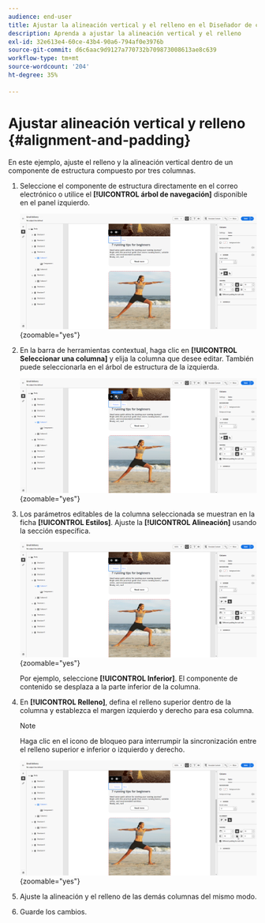 ```yaml
---
audience: end-user
title: Ajustar la alineación vertical y el relleno en el Diseñador de correo electrónico
description: Aprenda a ajustar la alineación vertical y el relleno
exl-id: 32e613e4-60ce-43b4-90a6-794af0e3976b
source-git-commit: d6c6aac9d9127a770732b709873008613ae8c639
workflow-type: tm+mt
source-wordcount: '204'
ht-degree: 35%

---
```


# Ajustar alineación vertical y relleno {#alignment-and-padding}

En este ejemplo, ajuste el relleno y la alineación vertical dentro de un componente de estructura compuesto por tres columnas.

1. Seleccione el componente de estructura directamente en el correo electrónico o utilice el **[!UICONTROL árbol de navegación]** disponible en el panel izquierdo.

   ![Captura de pantalla que muestra la selección de componentes de estructura en el árbol de navegación](assets/alignment_1.png){zoomable="yes"}

1. En la barra de herramientas contextual, haga clic en **[!UICONTROL Seleccionar una columna]** y elija la columna que desee editar. También puede seleccionarla en el árbol de estructura de la izquierda.

   ![Captura de pantalla que muestra la selección de columna de la barra de herramientas contextual](assets/alignment_2.png){zoomable="yes"}

1. Los parámetros editables de la columna seleccionada se muestran en la ficha **[!UICONTROL Estilos]**. Ajuste la **[!UICONTROL Alineación]** usando la sección específica.

   ![Captura de pantalla que muestra las opciones de ajuste de alineación en la pestaña Estilos](assets/alignment_3.png){zoomable="yes"}

   Por ejemplo, seleccione **[!UICONTROL Inferior]**. El componente de contenido se desplaza a la parte inferior de la columna.

1. En **[!UICONTROL Relleno]**, defina el relleno superior dentro de la columna y establezca el margen izquierdo y derecho para esa columna.

   >[!NOTE]
   >
   >Haga clic en el icono de bloqueo para interrumpir la sincronización entre el relleno superior e inferior o izquierdo y derecho.

   ![Captura de pantalla que muestra las opciones de ajuste de relleno](assets/alignment_4.png){zoomable="yes"}

1. Ajuste la alineación y el relleno de las demás columnas del mismo modo.

1. Guarde los cambios.